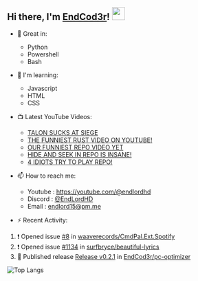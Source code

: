 ## Hi there, I'm [EndCod3r](https://youtube.com/@endlordhd)! <img src='https://github.com/EndCod3r/endlord15/blob/main/wave.gif?raw=true](https://github.com/Endlord15/endlord15/blob/38bca1b569f19b03a6cf246c35db5f7e2f331cc5/wave.gif' width=30>

- 🦾 Great in:
  - Python
  - Powershell
  - Bash

- 🌱 I'm learning:
  - Javascript
  - HTML
  - CSS

- 📺 Latest YouTube Videos:<!-- YOUTUBE:START -->
  - [TALON SUCKS AT SIEGE](https://www.youtube.com/watch?v=uoEDsU5hYos)
  - [THE FUNNIEST RUST VIDEO ON YOUTUBE!](https://www.youtube.com/watch?v=6XUYfQurhow)
  - [OUR FUNNIEST REPO VIDEO YET](https://www.youtube.com/watch?v=i8qfyuTSgfA)
  - [HIDE AND SEEK IN REPO IS INSANE!](https://www.youtube.com/watch?v=5xFnTv4ATB4)
  - [4 IDIOTS TRY TO PLAY REPO!](https://www.youtube.com/watch?v=gCYN5o1lKeY)<!-- YOUTUBE:END -->


- 📫 How to reach me:
  - Youtube : <https://youtube.com/@endlordhd>
  - Discord : [@EndLordHD](https://discord.com/users/725204289022066688)
  - Email : endlord15@pm.me

 - ⚡️ Recent Activity:
<!--START_SECTION:activity-->
1. ❗ Opened issue [#8](https://github.com/waaverecords/CmdPal.Ext.Spotify/issues/8) in [waaverecords/CmdPal.Ext.Spotify](https://github.com/waaverecords/CmdPal.Ext.Spotify)
2. ❗ Opened issue [#1134](https://github.com/surfbryce/beautiful-lyrics/issues/1134) in [surfbryce/beautiful-lyrics](https://github.com/surfbryce/beautiful-lyrics)
3. 🚀 Published release [Release v0.2.1](https://github.com/EndCod3r/pc-optimizer/releases/tag/v0.2.1) in [EndCod3r/pc-optimizer](https://github.com/EndCod3r/pc-optimizer)
<!--END_SECTION:activity-->

  ![Top Langs](https://github-readme-stats-endlord15.vercel.app/api/top-langs/?username=endcod3r&layout=compact&theme=transparent)
